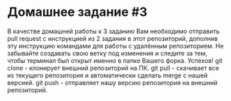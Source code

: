 # Домашнее задание #3

В качестве домашней работы к 3 заданию Вам необходимо отправить pull request с инструкцией из 2 задания в этот репозиторий, дополнив эту инструкцию командами для работы с удалённым репозиторием. Не забывайте создавать свою ветку под изменения и следите за тем, чтобы терминал был открыт именно в папке Вашего форка. Успехов!
git clone - клонирует внешний репозиторий на ПК.
git pull - скачивает все из текущего репозитория и автоматически сделать merge с нашей версией.
git push - отправляет нашу версию репозитория на внешний репозиторий.
